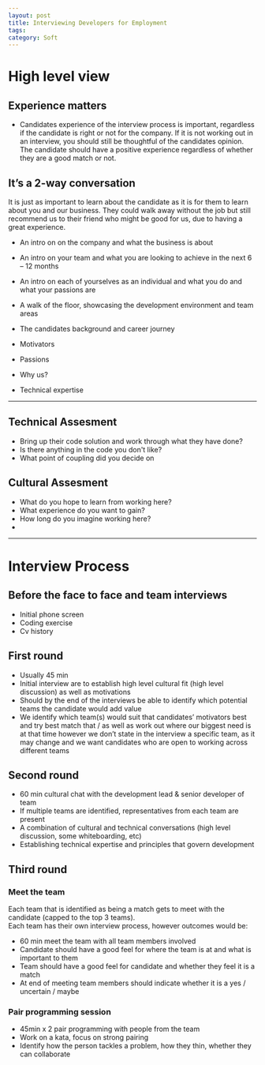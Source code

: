 ```yaml
---
layout: post
title: Interviewing Developers for Employment
tags: 
category: Soft
---
```


# High level view 

## Experience matters

* Candidates experience of the interview process is important, regardless if the candidate is right or not for the company. If it is not working out in an interview, you should still be thoughtful of the candidates opinion. The candidate should have a positive experience regardless of whether they are a good match or not.

## It’s a 2-way conversation

It is just as important to learn about the candidate as it is for them to learn about you and our business. They could walk away without the job but still recommend us to their friend who might be good for us, due to having a great experience.

* An intro on on the company and what the business is about
* An intro on your team and what you are looking to achieve in the next 6 – 12 months
* An intro on each of yourselves as an individual and what you do and what your passions are
* A walk of the floor, showcasing the development environment and team areas
* The candidates background and career journey

*  Motivators
*  Passions
*  Why us?
*  Technical expertise

------------------------------------------------------------------------------------------------------------------------------------------------

## Technical Assesment

* Bring up their code solution and work through what they have done?  
* Is there anything in the code you don't like?  
* What point of coupling did you decide on

## Cultural Assesment

* What do you hope to learn from working here?  
* What experience do you want to gain?  
* How long do you imagine working here?
* 

------------------------------------------------------------------------------------------------------------------------------------------------

# Interview Process

## Before the face to face and team interviews

* Initial phone screen
* Coding exercise
* Cv history 

## First round

* Usually 45 min 
* Initial interview are to establish high level cultural fit (high level discussion) as well as motivations   
* Should by the end of the interviews be able to identify which potential teams the candidate would add value   
* We identify which team(s) would suit that candidates’ motivators best and try best match that / as well as work out where our biggest need is at that time however we don’t state in the interview a specific team, as it may change and we want candidates who are open to working across different teams  

## Second round 

* 60 min cultural chat with the development lead & senior developer of team
* If multiple teams are identified, representatives from each team are present
* A combination of cultural and technical conversations (high level discussion, some whiteboarding, etc) 
* Establishing technical expertise and principles that govern development

## Third round 

### Meet the team  

Each team that is identified as being a match gets to meet with the candidate (capped to the top 3 teams).  
Each team has their own interview process, however outcomes would be:  

* 60 min meet the team with all team members involved
* Candidate should have a good feel for where the team is at and what is important to them  
* Team should have a good feel for candidate and whether they feel it is a match
* At end of meeting team members should indicate whether it is a yes / uncertain / maybe

### Pair programming session

* 45min  x 2 pair programming with people from the team
* Work on a kata, focus on strong pairing 
* Identify how the person tackles a problem, how they thin, whether they can collaborate

